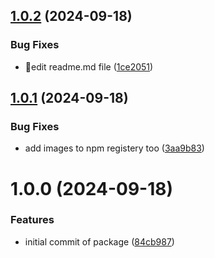 ## [1.0.2](https://github.com/pooulad/treeway/compare/v1.0.1...v1.0.2) (2024-09-18)


### Bug Fixes

* 🚀edit readme.md file ([1ce2051](https://github.com/pooulad/treeway/commit/1ce2051a5e61bd66fec0938f5a539b4608279e2c))

## [1.0.1](https://github.com/pooulad/treeway/compare/v1.0.0...v1.0.1) (2024-09-18)


### Bug Fixes

* add images to npm registery too ([3aa9b83](https://github.com/pooulad/treeway/commit/3aa9b8358034e6d1665f72abc63d41a6e91e637b))

# 1.0.0 (2024-09-18)


### Features

* initial commit of package ([84cb987](https://github.com/pooulad/treeway/commit/84cb987c3e44f17355ff39fd924e0665537f65ad))
